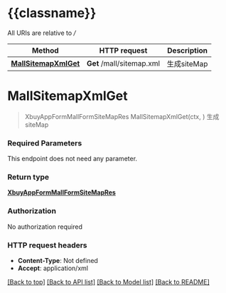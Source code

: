 # {{classname}}

All URIs are relative to */*

Method | HTTP request | Description
------------- | ------------- | -------------
[**MallSitemapXmlGet**](SiteMapApi.md#MallSitemapXmlGet) | **Get** /mall/sitemap.xml | 生成siteMap

# **MallSitemapXmlGet**
> XbuyAppFormMallFormSiteMapRes MallSitemapXmlGet(ctx, )
生成siteMap

### Required Parameters
This endpoint does not need any parameter.

### Return type

[**XbuyAppFormMallFormSiteMapRes**](xbuy.app.form.mallForm.SiteMapRes.md)

### Authorization

No authorization required

### HTTP request headers

 - **Content-Type**: Not defined
 - **Accept**: application/xml

[[Back to top]](#) [[Back to API list]](../README.md#documentation-for-api-endpoints) [[Back to Model list]](../README.md#documentation-for-models) [[Back to README]](../README.md)

